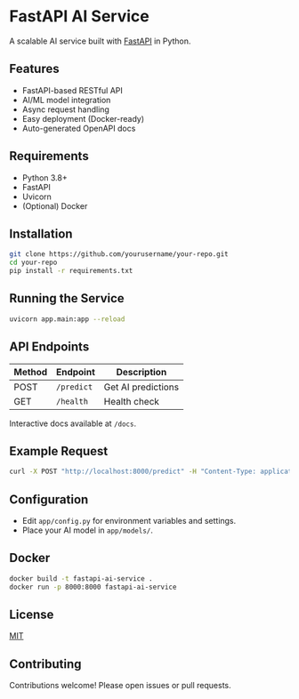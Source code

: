 # FastAPI AI Service

A scalable AI service built with [FastAPI](https://fastapi.tiangolo.com/) in Python.

## Features

- FastAPI-based RESTful API
- AI/ML model integration
- Async request handling
- Easy deployment (Docker-ready)
- Auto-generated OpenAPI docs

## Requirements

- Python 3.8+
- FastAPI
- Uvicorn
- (Optional) Docker

## Installation

```bash
git clone https://github.com/yourusername/your-repo.git
cd your-repo
pip install -r requirements.txt
```

## Running the Service

```bash
uvicorn app.main:app --reload
```

## API Endpoints

| Method | Endpoint      | Description         |
|--------|--------------|---------------------|
| POST   | `/predict`   | Get AI predictions  |
| GET    | `/health`    | Health check        |

Interactive docs available at `/docs`.

## Example Request

```bash
curl -X POST "http://localhost:8000/predict" -H "Content-Type: application/json" -d '{"input": "your data"}'
```

## Configuration

- Edit `app/config.py` for environment variables and settings.
- Place your AI model in `app/models/`.

## Docker

```bash
docker build -t fastapi-ai-service .
docker run -p 8000:8000 fastapi-ai-service
```

## License

[MIT](LICENSE)

## Contributing

Contributions welcome! Please open issues or pull requests.
